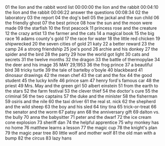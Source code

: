 01 the lion and the rabbit
    word list 00:00:00
    the lion and the rabbit 00:04:10
    the lion and the rabbit 00:06:22
    answer the questions 00:08:34
02 the laboratory
03 the report
04 the dog's bell
05 the jackal and the sun child
06 the friendly ghost
07 the best prince
08 how the sun and the moon were made
09 the starfish
10 the first peacock
11 princess rose and the creature
12 the crazy artist
13 the farmer and the cats
14 a magical book
15 the big race
16 adams county's gold
17 the race for water
18 the little red chicken
19 shipwrecked
20 the seven cities of gold
21 katy
22 a better reward
23 the camp
24 a strong friendship
25 joe's pond
26 archie and his donkey
27 the spider and the bird
28 the party
29 how the world got light
30 cats and secrets
31 the twelve months
32 the dragon
33 the battle of thermopylae
34 the deer and his image
35 MAY 29,1953
36 the frog prince
37 a beautiful bird
38 tricky turtle
39 the tale of bartelby o'boyle
40 blackbeard
41 dinosaur drawings
42 the mean chef
43 the cat and the fox
44 the good student
45 the lucky knife
46 prince sam
47 henry ford's famous car
48 the priest
49 Mrs. May and the green girl
50 albert einstein
51 from the earth to the stars
52 the farm festival
53 the clever thief
54 the doctor's cure
55 the criminal
56 the two captains
57 the duke and the minister
58 the fisherman
59 osiris and the nile
60 the taxi driver
61 the real st. nick
62 the shepherd and the wild sheep
63 the boy and his sled
64 tiny tina
65 trick-or-treat
66 the senator and the worm
67 patsy ann
68 the anniversary gift
69 dalton vs. the bully
70 anna the babysitter
71 peter and the dwarf
72 the ice cream cone explosion
73 sheriff dan
74 the helpful apprentice
75 why monkey has no home
76 matthew learns a lesson
77 the magic cup
78 the knight's plan
79 the magic pear tree
80 little wolf and mother wolf
81 the old man with a bump
82 the circus
83 lazy hans